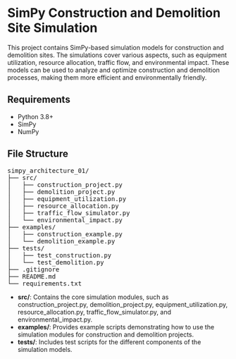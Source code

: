 # SimPy Construction and Demolition Site Simulation

This project contains SimPy-based simulation models for construction and demolition sites. The simulations cover various aspects, such as equipment utilization, resource allocation, traffic flow, and environmental impact. These models can be used to analyze and optimize construction and demolition processes, making them more efficient and environmentally friendly.

## Requirements

- Python 3.8+
- SimPy
- NumPy

## File Structure

<pre>
simpy_architecture_01/
├── src/
│   ├── construction_project.py
│   ├── demolition_project.py
│   ├── equipment_utilization.py
│   ├── resource_allocation.py
│   ├── traffic_flow_simulator.py
│   └── environmental_impact.py
├── examples/
│   ├── construction_example.py
│   └── demolition_example.py
├── tests/
│   ├── test_construction.py
│   └── test_demolition.py
├── .gitignore
├── README.md
└── requirements.txt
</pre>

- **src/**: Contains the core simulation modules, such as construction_project.py, demolition_project.py, equipment_utilization.py, resource_allocation.py, traffic_flow_simulator.py, and environmental_impact.py.
- **examples/**: Provides example scripts demonstrating how to use the simulation modules for construction and demolition projects.
- **tests/**: Includes test scripts for the different components of the simulation models.

